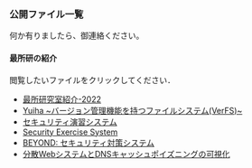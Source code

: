 ### 公開ファイル一覧  

何か有りましたら、御連絡ください。  

#### 最所研の紹介

<div id=replacePdfjs>閲覧したいファイルをクリックしてください．</div>

<!-- markdown-link-check-disable -->

<!-- - [Intro_Saisho-Lab2021.pdf](./index.html?FILE=../public_material/Intro_Saisho-Lab2021.pdf) -->
<!-- - [s20g470-AERG2020.pdf](./index.html?FILE=../public_material/s20g470-AERG2020.pdf) -->
<!-- - [s20g477-IntroResearch.pdf](./index.html?FILE=../public_material/s20g477-IntroResearch.pdf) -->
<!-- - [コンテナの隔離を強化するサンドボックス機構](./index.html?FILE=../public_material/s20g451_IntroResearch.pdf) -->
<!-- - [試行錯誤しながら自学自習できる体験型セキュリティ演習システム](./index.html?FILE=../public_material/s22d451-IntroResearch.pdf) -->
<!-- - [BEYOND:脆弱性対策のための​セキュリティ保護システム](./index.html?FILE=../public_material/s20g470-IntroResearch.pdf) -->

- [最所研究室紹介-2022](./index.html?FILE=../public_material/Intro_Saisho-Lab2022.pdf)
- [Yuiha ~バージョン管理機能を持つファイルシステム(VerFS)~](./index.html?FILE=../public_material/poster-2022_VersionFileSystem.pdf)
- [セキュリティ演習システム](./index.html?FILE=../public_material/poster-2022_CyberEducation.pdf)
- [Security Exercise System](./index.html?FILE=../public_material/Security_Exercise_System.pdf)
- [BEYOND: セキュリティ対策システム](./index.html?FILE=../public_material/poster-2022_BEYOND-SecuritySystem.pdf)
- [分散WebシステムとDNSキャッシュポイズニングの可視化 ](./index.html?FILE=../public_material/poster-2022_Loadbalance-Visualization.pdf)

<script src='../pdfjs/build/pdf.js'> </script>
<script>
	function getFileNameFromGetFILE(){
		let url = new URL(window.location.href);
		let params=url.searchParams;
		return params.get('FILE');
	}
	
	const url=getFileNameFromGetFILE();
	pdfjsLib.GlobalWorkerOptions.workerSrc='../pdfjs/build/pdf.worker.js';
	const loadingTask=pdfjsLib.getDocument(url);
	
	(async ()=>{
		const pdf=await loadingTask.promise;
		const page=await pdf.getPage(1);
		const width=page._pageInfo.view[2];
		const height=page._pageInfo.view[3];
	
		let elmPdf=document.getElementById('replacePdfjs');
		elmPdf.innerHTML='<iframe src=\''+url+'\' height='+height+'px width='+width+'px ></iframe>';
	})();
</script>
